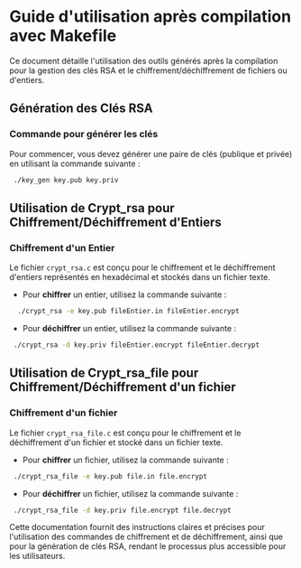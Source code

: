 # Guide d'utilisation après compilation avec Makefile

Ce document détaille l'utilisation des outils générés après la compilation pour la gestion des clés RSA et le chiffrement/déchiffrement de fichiers ou d'entiers.

## Génération des Clés RSA

### Commande pour générer les clés

Pour commencer, vous devez générer une paire de clés (publique et privée) en utilisant la commande suivante :

```bash
 ./key_gen key.pub key.priv
```


## Utilisation de Crypt_rsa pour Chiffrement/Déchiffrement d'Entiers

### Chiffrement d'un Entier

Le fichier `crypt_rsa.c` est conçu pour le chiffrement et le déchiffrement d'entiers représentés en hexadécimal et stockés dans un fichier texte.

- Pour **chiffrer** un entier, utilisez la commande suivante :
  
```bash
  ./crypt_rsa -e key.pub fileEntier.in fileEntier.encrypt
```

- Pour **déchiffrer** un entier, utilisez la commande suivante :

```bash
 ./crypt_rsa -d key.priv fileEntier.encrypt fileEntier.decrypt
```


## Utilisation de Crypt_rsa_file pour Chiffrement/Déchiffrement d'un fichier

### Chiffrement d'un fichier

Le fichier `crypt_rsa_file.c` est conçu pour le chiffrement et le déchiffrement d'un fichier et stocké dans un fichier texte.

- Pour **chiffrer** un fichier, utilisez la commande suivante :

```bash
 ./crypt_rsa_file -e key.pub file.in file.encrypt
```

- Pour **déchiffrer** un fichier, utilisez la commande suivante :

```bash
 ./crypt_rsa_file -d key.priv file.encrypt file.decrypt
```


Cette documentation fournit des instructions claires et précises pour l'utilisation des commandes de chiffrement et de déchiffrement, ainsi que pour la génération de clés RSA, rendant le processus plus accessible pour les utilisateurs.


